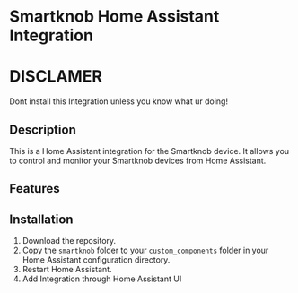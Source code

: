# Smartknob Home Assistant Integration
# DISCLAMER
Dont install this Integration unless you know what ur doing!

## Description
This is a Home Assistant integration for the Smartknob device. It allows you to control and monitor your Smartknob devices from Home Assistant.

## Features


## Installation
1. Download the repository.
2. Copy the `smartknob` folder to your `custom_components` folder in your Home Assistant configuration directory.
3. Restart Home Assistant.
4. Add Integration through Home Assistant UI